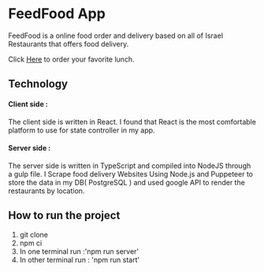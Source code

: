 # FeedFood App

FeedFood is a online food order and delivery based on all of Israel Restaurants that offers food delivery.

Click [Here](https://feedfood.netlify.app/) to order your favorite lunch.

## Technology

#### Client side :

The client side is written in React. I found that React is the most comfortable platform to use for state controller in my app.

#### Server side :

The server side is written in TypeScript and compiled into NodeJS through a gulp file.
I Scrape food delivery Websites Using Node.js and Puppeteer
to store the data in my DB( PostgreSQL ) and used google API to render the restaurants by location.

## How to run the project

1.  git clone
2.  npm ci
3.  In one terminal run :'npm run server'
4.  In other terminal run : 'npm run start'
